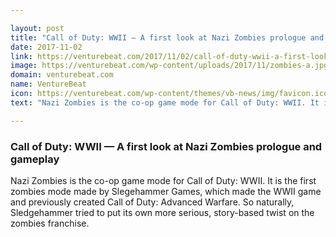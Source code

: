 ```yaml
---

layout: post
title: "Call of Duty: WWII — A first look at Nazi Zombies prologue and gameplay"
date: 2017-11-02
link: https://venturebeat.com/2017/11/02/call-of-duty-wwii-a-first-look-at-nazi-zombies-prologue-and-gameplay/
image: https://venturebeat.com/wp-content/uploads/2017/11/zombies-a.jpg?fit=780%2C435&strip=all
domain: venturebeat.com
name: VentureBeat
icon: https://venturebeat.com/wp-content/themes/vb-news/img/favicon.ico
text: "Nazi Zombies is the co-op game mode for Call of Duty: WWII. It is the first zombies mode made by Slegehammer Games, which made the WWII game and previously created Call of Duty: Advanced Warfare. So naturally, Sledgehammer tried to put its own more serious, story-based twist on the zombies franchise."

---
```


### Call of Duty: WWII — A first look at Nazi Zombies prologue and gameplay

Nazi Zombies is the co-op game mode for Call of Duty: WWII. It is the first zombies mode made by Slegehammer Games, which made the WWII game and previously created Call of Duty: Advanced Warfare. So naturally, Sledgehammer tried to put its own more serious, story-based twist on the zombies franchise.